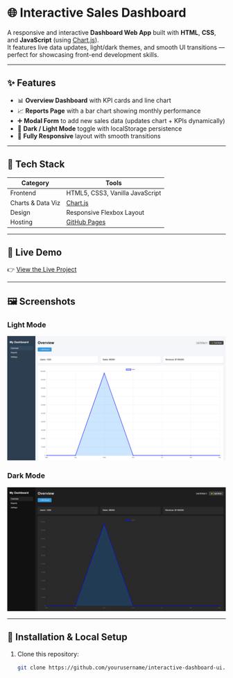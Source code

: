 # 🌐 Interactive Sales Dashboard

A responsive and interactive **Dashboard Web App** built with **HTML**, **CSS**, and **JavaScript** (using [Chart.js](https://www.chartjs.org/)).  
It features live data updates, light/dark themes, and smooth UI transitions — perfect for showcasing front-end development skills.

---

## ✨ Features

- 📊 **Overview Dashboard** with KPI cards and line chart  
- 📈 **Reports Page** with a bar chart showing monthly performance  
- ➕ **Modal Form** to add new sales data (updates chart + KPIs dynamically)  
- 🌙 **Dark / Light Mode** toggle with localStorage persistence  
- 📱 **Fully Responsive** layout with smooth transitions  

---

## 🧠 Tech Stack

| Category | Tools |
|-----------|--------|
| Frontend | HTML5, CSS3, Vanilla JavaScript |
| Charts & Data Viz | [Chart.js](https://www.chartjs.org/) |
| Design | Responsive Flexbox Layout |
| Hosting | [GitHub Pages](https://pages.github.com/) |

---

## 🚀 Live Demo  
👉 [View the Live Project](https://rockyromorosa.github.io/Interactive-Sales-Dashboard/)  


---

## 🖼️ Screenshots

### Light Mode  
![Light Mode Screenshot](screenshot-light.png)

### Dark Mode  
![Dark Mode Screenshot](screenshot-dark.png)

---

## 🧩 Installation & Local Setup

1. Clone this repository:
   ```bash
   git clone https://github.com/yourusername/interactive-dashboard-ui.git](https://github.com/rockyromorosa/Interactive-Sales-Dashboard




